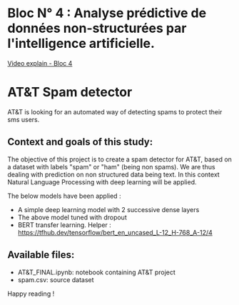# Bloc N° 4 : Analyse prédictive de données non-structurées par l'intelligence artificielle.

[Video explain - Bloc 4](https://share.vidyard.com/watch/EabmuYkViNyjstKvDsAPTg?)

# AT&T Spam detector
AT&T is looking for an automated way of detecting spams to protect their sms users.
## Context and goals of this study:

The objective of this project is to create a spam detector for AT&T, based on a dataset with labels "spam" or "ham" (being non spams).
We are thus dealing with prediction on non structured data being text. In this context Natural Language Processing with deep learning will be applied.

The below models have been applied :
-	A simple deep learning model with 2 successive dense layers
-	The above model tuned with dropout
-	BERT transfer learning. Helper : https://tfhub.dev/tensorflow/bert_en_uncased_L-12_H-768_A-12/4 

## Available files:
- AT&T_FINAL.ipynb: notebook containing AT&T project
- spam.csv: source dataset

Happy reading !
